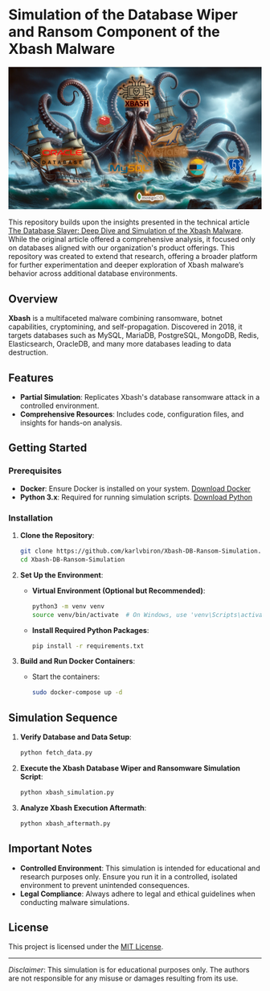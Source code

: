 # Simulation of the Database Wiper and Ransom Component of the Xbash Malware

![Meow Attack](assets/xbash_visual.png)  

This repository builds upon the insights presented in the technical article [The Database Slayer: Deep Dive and Simulation of the Xbash Malware](https://www.trustwave.com/en-us/resources/blogs/spiderlabs-blog/the-database-slayer-deep-dive-and-simulation-of-the-xbash-malware/). While the original article offered a comprehensive analysis, it focused only on databases aligned with our organization's product offerings. This repository was created to extend that research, offering a broader platform for further experimentation and deeper exploration of Xbash malware’s behavior across additional database environments.

## Overview

**Xbash** is a multifaceted malware combining ransomware, botnet capabilities, cryptomining, and self-propagation. Discovered in 2018, it targets databases such as MySQL, MariaDB, PostgreSQL, MongoDB, Redis, Elasticsearch, OracleDB, and many more databases leading to data destruction.

## Features

- **Partial Simulation**: Replicates Xbash's database ransomware attack in a controlled environment.
- **Comprehensive Resources**: Includes code, configuration files, and insights for hands-on analysis.

## Getting Started

### Prerequisites

- **Docker**: Ensure Docker is installed on your system. [Download Docker](https://www.docker.com/get-started)
- **Python 3.x**: Required for running simulation scripts. [Download Python](https://www.python.org/downloads/)

### Installation

1. **Clone the Repository**:

   ```bash
   git clone https://github.com/karlvbiron/Xbash-DB-Ransom-Simulation.git
   cd Xbash-DB-Ransom-Simulation
   ```

2. **Set Up the Environment**:

   - **Virtual Environment (Optional but Recommended)**:

     ```bash
     python3 -m venv venv
     source venv/bin/activate  # On Windows, use 'venv\Scripts\activate'
     ```

   - **Install Required Python Packages**:

     ```bash
     pip install -r requirements.txt
     ```

4. **Build and Run Docker Containers**:

   - Start the containers:

     ```bash
     sudo docker-compose up -d
     ```

## Simulation Sequence

1. **Verify Database and Data Setup**:

     ```bash
     python fetch_data.py
     ```

2. **Execute the Xbash Database Wiper and Ransomware Simulation Script**:

     ```bash
     python xbash_simulation.py
     ```

3. **Analyze Xbash Execution Aftermath**:

     ```bash
     python xbash_aftermath.py
     ```

## Important Notes

- **Controlled Environment**: This simulation is intended for educational and research purposes only. Ensure you run it in a controlled, isolated environment to prevent unintended consequences.
- **Legal Compliance**: Always adhere to legal and ethical guidelines when conducting malware simulations.

## License

This project is licensed under the [MIT License](LICENSE).

---

*Disclaimer*: This simulation is for educational purposes only. The authors are not responsible for any misuse or damages resulting from its use.
